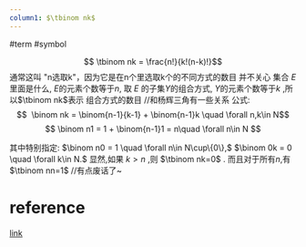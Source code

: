 ```yaml
---
column1: $\tbinom nk$
---
```

#term #symbol 


$$ \tbinom nk = \frac{n!}{k!(n-k)!}$$
通常这叫 "n选取k"，因为它是在n个里选取k个的不同方式的数目
并不关心 集合 $E$ 里面是什么, $E$的元素个数等于$n$, 取 $E$ 的子集$Y$的组合方式, $Y$的元素个数等于$k$ ,所以$\tbinom nk$表示 组合方式的数目
//和杨辉三角有一些关系
公式:
$$  \binom nk = \binom{n-1}{k-1} + \binom{n-1}k \quad \forall n,k\in N$$
$$  \binom n1 = 1 + \binom{n-1}1 = n\quad \forall n\in N $$

其中特别指定:
$\binom n0 = 1 \quad \forall n\in N\cup\{0\},$
$\binom 0k = 0 \quad \forall k\in N.$
显然,如果 $k>n$ ,则 $\tbinom nk=0$ .
而且对于所有$n$,有 $\tbinom nn=1$ //有点废话了~

# reference
[link](https://www.shuxuele.com/algebra/binomial-theorem.html)